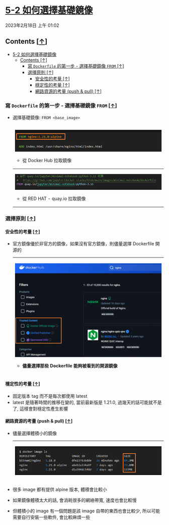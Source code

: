 <!-- This md file is originally converted from onenote -->

# [5-2 如何選擇基礎鏡像](https://dockertips.readthedocs.io/en/latest/dockerfile-guide/base-image.html)

2023年2月18日
上午 01:02

## Contents [[↑](#5-2-如何選擇基礎鏡像)]

- [5-2 如何選擇基礎鏡像](#5-2-如何選擇基礎鏡像)
  - [Contents \[↑\]](#contents-)
    - [寫 `Dockerfile` 的第一步 - 選擇基礎鏡像 `FROM` \[↑\]](#寫-dockerfile-的第一步---選擇基礎鏡像-from-)
    - [選擇原則 \[↑\]](#選擇原則-)
      - [安全性的考量 \[↑\]](#安全性的考量-)
      - [穩定性的考量 \[↑\]](#穩定性的考量-)
      - [網路資源的考量 (push \& pull) \[↑\]](#網路資源的考量-push--pull-)

### 寫 `Dockerfile` 的第一步 - 選擇基礎鏡像 `FROM` [[↑](#5-2-如何選擇基礎鏡像)]

- 選擇基礎鏡像: `FROM <base_image>`
  <table>
    <colgroup>
      <col style="width: 100%" />
    </colgroup>
    <thead>
      <tr class="header">
        <td>
          <p><img src="assets/001_5-2_如何選擇基礎鏡像_000.png" /></p>
          <ul class="incremental">
            <li>
              <p>從 Docker Hub 拉取鏡像</p>
            </li>
          </ul>
        </td>
      </tr>
    </thead>
    <tbody>
      <tr class="odd">
        <td>
          <p><img src="assets/001_5-2_如何選擇基礎鏡像_003.png" /></p>
          <ul class="incremental">
            <li>
              <p>從 RED HAT - quay.io 拉取鏡像</p>
            </li>
          </ul>
        </td>
      </tr>
    </tbody>
  </table>

### 選擇原則 [[↑](#5-2-如何選擇基礎鏡像)]

#### 安全性的考量 [[↑](#5-2-如何選擇基礎鏡像)]

- 官方鏡像優於非官方的鏡像，如果沒有官方鏡像，則儘量選擇 Dockerfile 開源的
  <table>
    <colgroup>
      <col style="width: 100%" />
    </colgroup>
    <thead>
      <tr class="header">
        <th>
          <p><img src="assets/001_5-2_如何選擇基礎鏡像_001.png" /></p>
          <ul class="incremental">
            <li>
              <p>儘量選擇那些 Dockerfile 能夠被看到的開源鏡像</p>
            </li>
          </ul>
        </th>
      </tr>
    </thead>
    <tbody>
    </tbody>
  </table>

#### 穩定性的考量 [[↑](#5-2-如何選擇基礎鏡像)]

- 固定版本 tag 而不是每次都使用 latest
- latest 是隨著時間的推移在變的, 當前最新版是 1.21.0, 過幾天的話可能就不是了, 這樣會對穩定性產生影響

#### 網路資源的考量 (push & pull) [[↑](#5-2-如何選擇基礎鏡像)]

- 儘量選擇體積小的鏡像
  <table>
    <colgroup>
      <col style="width: 100%" />
    </colgroup>
    <thead>
      <tr class="header">
        <th>
          <p><img src="assets/001_5-2_如何選擇基礎鏡像_002.png" /></p>
          <blockquote>
          </blockquote>
        </th>
      </tr>
    </thead>
    <tbody>
    </tbody>
  </table>

- 很多 image 都有提供 alpine 版本, 體積會比較小
- 如果鏡像體積太大的話, 會消耗很多的網絡帶寬, 速度也會比較慢
- 但體積小的 image 有一個問題是該 image 自帶的東西也會比較少, 所以可能需要自行安裝一些軟件, 會比較麻煩一些
